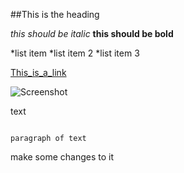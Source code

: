 ##This is the heading

*this should be italic*
**this should be bold**

*list item
*list item 2
*list item 3

[This_is_a_link](www.google.com)

![Screenshot](/DBC_work/phase-0/phase-0-gps-1/screenshot/gps1.1.png)

<p>text</p>
<pre><code></code></pre>

```this is a long
paragraph of text
```




make some changes to it

